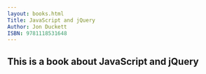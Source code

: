 ```yaml
---
layout: books.html
Title: JavaScript and jQuery
Author: Jon Duckett
ISBN: 9781118531648
---
```


## This is a book about JavaScript and jQuery
